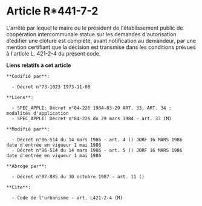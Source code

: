 # Article R*441-7-2

L'arrêté par lequel le maire ou le président de l'établissement public de coopération intercommunale statue sur les demandes
d'autorisation d'édifier une clôture est complété, avant notification au demandeur, par une mention certifiant que la
décision est transmise dans les conditions prévues à l'article L. 421-2-4 du présent code.

**Liens relatifs à cet article**

	**Codifié par**:

	  - Décret n°73-1023 1973-11-08

	**Liens**:

	  - SPEC_APPLI: Décret n°84-226 1984-03-29 ART. 33, ART. 34 : modalités d'application
	  - SPEC_APPLI: Décret n°84-226 du 29 mars 1984 - art. 33 (M)

	**Modifié par**:

	  - Décret n°86-514 du 14 mars 1986 - art. 4 () JORF 16 MARS 1986   date d'entrée en vigueur 1 mai 1986
	  - Décret n°86-514 du 14 mars 1986 - art. 5 () JORF 16 MARS 1986   date d'entrée en vigueur 1 mai 1986

	**Abrogé par**:

	  - Décret n°87-885 du 30 octobre 1987 - art. 11 ()

	**Cite**:

	  - Code de l'urbanisme - art. L421-2-4 (M)
